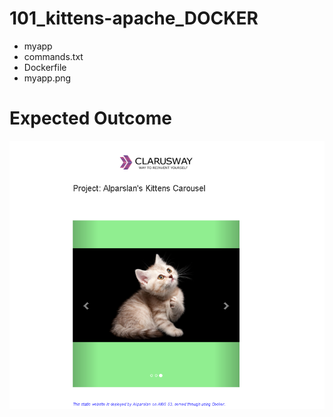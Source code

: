 # 101_kittens-apache_DOCKER
- myapp
- commands.txt
- Dockerfile
- myapp.png

# Expected Outcome

![Kittens Web Page](./myapp.png)


